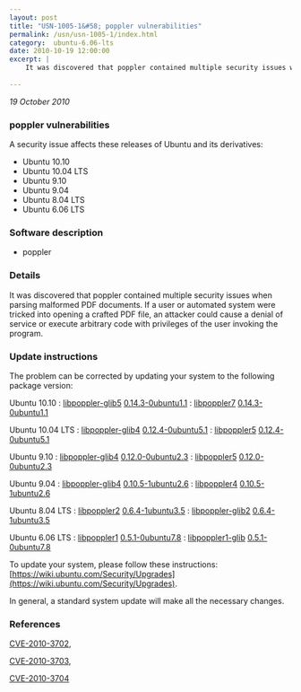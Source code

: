 ```yaml
---
layout: post
title: "USN-1005-1&#58; poppler vulnerabilities"
permalink: /usn/usn-1005-1/index.html
category:  ubuntu-6.06-lts
date: 2010-10-19 12:00:00
excerpt: |
    It was discovered that poppler contained multiple security issues when parsing malformed PDF documents. If a user or automated system were tricked into opening a crafted PDF file, an attacker could cause a denial of service or execute arbitrary code with privileges of the user invoking the program. 
    
--- 
```

 
 

*19 October 2010*

### poppler vulnerabilities

A security issue affects these releases of Ubuntu and its derivatives:

* Ubuntu 10.10
* Ubuntu 10.04 LTS
* Ubuntu 9.10
* Ubuntu 9.04
* Ubuntu 8.04 LTS
* Ubuntu 6.06 LTS

### Software description

* poppler 

### Details

It was discovered that poppler contained multiple security issues when parsing malformed PDF documents. If a user or automated system were tricked into opening a crafted PDF file, an attacker could cause a denial of service or execute arbitrary code with privileges of the user invoking the program. 

### Update instructions

The problem can be corrected by updating your system to the following package version:

Ubuntu 10.10
 : [libpoppler-glib5](https://launchpad.net/ubuntu/+source/poppler) <span> [0.14.3-0ubuntu1.1](https://launchpad.net/ubuntu/+source/poppler/0.14.3-0ubuntu1.1) </span> 
 : [libpoppler7](https://launchpad.net/ubuntu/+source/poppler) <span> [0.14.3-0ubuntu1.1](https://launchpad.net/ubuntu/+source/poppler/0.14.3-0ubuntu1.1) </span> 

Ubuntu 10.04 LTS
 : [libpoppler-glib4](https://launchpad.net/ubuntu/+source/poppler) <span> [0.12.4-0ubuntu5.1](https://launchpad.net/ubuntu/+source/poppler/0.12.4-0ubuntu5.1) </span> 
 : [libpoppler5](https://launchpad.net/ubuntu/+source/poppler) <span> [0.12.4-0ubuntu5.1](https://launchpad.net/ubuntu/+source/poppler/0.12.4-0ubuntu5.1) </span> 

Ubuntu 9.10
 : [libpoppler-glib4](https://launchpad.net/ubuntu/+source/poppler) <span> [0.12.0-0ubuntu2.3](https://launchpad.net/ubuntu/+source/poppler/0.12.0-0ubuntu2.3) </span> 
 : [libpoppler5](https://launchpad.net/ubuntu/+source/poppler) <span> [0.12.0-0ubuntu2.3](https://launchpad.net/ubuntu/+source/poppler/0.12.0-0ubuntu2.3) </span> 

Ubuntu 9.04
 : [libpoppler-glib4](https://launchpad.net/ubuntu/+source/poppler) <span> [0.10.5-1ubuntu2.6](https://launchpad.net/ubuntu/+source/poppler/0.10.5-1ubuntu2.6) </span> 
 : [libpoppler4](https://launchpad.net/ubuntu/+source/poppler) <span> [0.10.5-1ubuntu2.6](https://launchpad.net/ubuntu/+source/poppler/0.10.5-1ubuntu2.6) </span> 

Ubuntu 8.04 LTS
 : [libpoppler2](https://launchpad.net/ubuntu/+source/poppler) <span> [0.6.4-1ubuntu3.5](https://launchpad.net/ubuntu/+source/poppler/0.6.4-1ubuntu3.5) </span> 
 : [libpoppler-glib2](https://launchpad.net/ubuntu/+source/poppler) <span> [0.6.4-1ubuntu3.5](https://launchpad.net/ubuntu/+source/poppler/0.6.4-1ubuntu3.5) </span> 

Ubuntu 6.06 LTS
 : [libpoppler1](https://launchpad.net/ubuntu/+source/poppler) <span> [0.5.1-0ubuntu7.8](https://launchpad.net/ubuntu/+source/poppler/0.5.1-0ubuntu7.8) </span> 
 : [libpoppler1-glib](https://launchpad.net/ubuntu/+source/poppler) <span> [0.5.1-0ubuntu7.8](https://launchpad.net/ubuntu/+source/poppler/0.5.1-0ubuntu7.8) </span> 

To update your system, please follow these instructions: [https://wiki.ubuntu.com/Security/Upgrades](https://wiki.ubuntu.com/Security/Upgrades).

In general, a standard system update will make all the necessary changes. 

### References

 
 [CVE-2010-3702](http://people.ubuntu.com/~ubuntu-security/cve/CVE-2010-3702), 

 [CVE-2010-3703](http://people.ubuntu.com/~ubuntu-security/cve/CVE-2010-3703), 

 [CVE-2010-3704](http://people.ubuntu.com/~ubuntu-security/cve/CVE-2010-3704)
 

